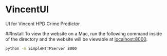 # VincentUI
UI for Vincent HPD Crime Predictor

##Install
To view the website on a Mac, run the following command inside of the directory and the website will be viewable at [localhost:8000](http://localhost:8000/).
```bash
python -m SimpleHTTPServer 8000
```

